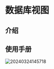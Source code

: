 # 数据库视图

<PluginInfo name="collection-view"></PluginInfo>

## 介绍

## 使用手册

![20240324145718](https://nocobase-docs.oss-cn-beijing.aliyuncs.com/20240324145718.png)